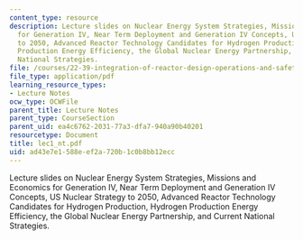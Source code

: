 ```yaml
---
content_type: resource
description: Lecture slides on Nuclear Energy System Strategies, Missions and Economics
  for Generation IV, Near Term Deployment and Generation IV Concepts, US Nuclear Strategy
  to 2050, Advanced Reactor Technology Candidates for Hydrogen Production, Hydrogen
  Production Energy Efficiency, the Global Nuclear Energy Partnership, and Current
  National Strategies.
file: /courses/22-39-integration-of-reactor-design-operations-and-safety-fall-2006/ad43e7e1588eef2a720b1c0b8bb12ecc_lec1_nt.pdf
file_type: application/pdf
learning_resource_types:
- Lecture Notes
ocw_type: OCWFile
parent_title: Lecture Notes
parent_type: CourseSection
parent_uid: ea4c6762-2031-77a3-dfa7-940a90b40201
resourcetype: Document
title: lec1_nt.pdf
uid: ad43e7e1-588e-ef2a-720b-1c0b8bb12ecc
---
```

Lecture slides on Nuclear Energy System Strategies, Missions and Economics for Generation IV, Near Term Deployment and Generation IV Concepts, US Nuclear Strategy to 2050, Advanced Reactor Technology Candidates for Hydrogen Production, Hydrogen Production Energy Efficiency, the Global Nuclear Energy Partnership, and Current National Strategies.


